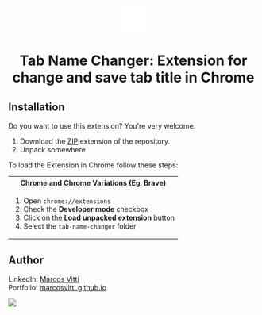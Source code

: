 <div align='center'>
    <img src="assets/icon.png" />
</div>

<h1 align='center'>
    Tab Name Changer: Extension for change and save tab title in Chrome
</h1>

## Installation

Do you want to use this extension? You're very welcome.

1.  Download the [ZIP](https://github.com/marcosvitti/tab-name-changer/extension/master.zip) extension of the repository.
2.  Unpack somewhere.

To load the Extension in Chrome follow these steps:

<table>
    <tr>
        <th>Chrome and Chrome Variations (Eg. Brave)</th>
    </tr>
    <tr>
        <td>
            <ol>
                <li>Open <code>chrome://extensions</code>
                <li>Check the <strong>Developer mode</strong> checkbox
                <li>Click on the <strong>Load unpacked extension</strong> button
                <li>Select the <code>tab-name-changer</code> folder
            </ol>
        </td>
    </tr>
</table>

## Author

LinkedIn: [Marcos Vitti](https://www.linkedin.com/in/marcos-vitti-31529a17a/)<br>
Portfolio: [marcosvitti.github.io](https://marcosvitti.github.io/)<br>

<a href="https://github.com/marcosvitti" ><img src="https://github.com/marcosvitti.png?size=200" height="100" /></a>
